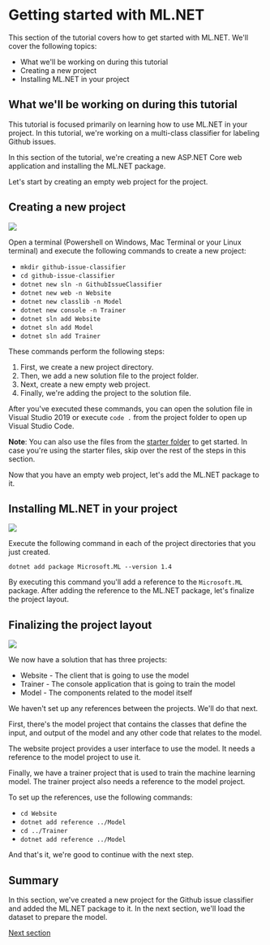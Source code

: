# Getting started with ML.NET

This section of the tutorial covers how to get started with ML.NET. We'll cover
the following topics:

* What we'll be working on during this tutorial
* Creating a new project
* Installing ML.NET in your project

## What we'll be working on during this tutorial

This tutorial is focused primarily on learning how to use ML.NET in your
project. In this tutorial, we're working on a multi-class classifier for
labeling Github issues.

In this section of the tutorial, we're creating a new ASP.NET Core web
application and installing the ML.NET package.

Let's start by creating an empty web project for the project.

## Creating a new project

[![](http://img.youtube.com/vi/NWQF11Fc9_s/0.jpg)](http://www.youtube.com/watch?v=NWQF11Fc9_s "Creating a new project")

Open a terminal (Powershell on Windows, Mac Terminal or your Linux terminal) and execute 
the following commands to create a new project:

* `mkdir github-issue-classifier`
* `cd github-issue-classifier`
* `dotnet new sln -n GithubIssueClassifier`
* `dotnet new web -n Website`
* `dotnet new classlib -n Model`
* `dotnet new console -n Trainer`
* `dotnet sln add Website`
* `dotnet sln add Model`
* `dotnet sln add Trainer`

These commands perform the following steps:

1. First, we create a new project directory. 
2. Then, we add a new solution file to the project folder. 
3. Next, create a new empty web project. 
4. Finally, we're adding the project to the solution file.

After you've executed these commands, you can open the solution file in Visual
Studio 2019 or execute `code .` from the project folder to open up Visual Studio
Code.

**Note**: You can also use the files from the [starter folder](../../src/starter/) to get started.
In case you're using the starter files, skip over the rest of the steps in this section.

Now that you have an empty web project, let's add the ML.NET package to it.

## Installing ML.NET in your project

[![](http://img.youtube.com/vi/ufPhvsKEYAM/0.jpg)](http://www.youtube.com/watch?v=ufPhvsKEYAM "Adding a reference to the ML.NET package")

Execute the following command in each of the project directories that you 
just created.

```
dotnet add package Microsoft.ML --version 1.4
```

By executing this command you'll add a reference to the `Microsoft.ML` package.
After adding the reference to the ML.NET package, let's finalize the project
layout.

## Finalizing the project layout

[![](http://img.youtube.com/vi/6WZi6UIgwfE/0.jpg)](http://www.youtube.com/watch?v=6WZi6UIgwfE "Adding references the projects")

We now have a solution that has three projects:

* Website - The client that is going to use the model
* Trainer - The console application that is going to train the model
* Model - The components related to the model itself

We haven't set up any references between the projects. We'll do that next.

First, there's the model project that contains the classes that define 
the input, and output of the model and any other code that relates to the model.

The website project provides a user interface to use the model. It needs a
reference to the model project to use it.

Finally, we have a trainer project that is used to train the machine learning
model. The trainer project also needs a reference to the model project.

To set up the references, use the following commands:

* `cd Website`
* `dotnet add reference ../Model`
* `cd ../Trainer`
* `dotnet add reference ../Model`

And that's it, we're good to continue with the next step.

## Summary

In this section, we've created a new project for the Github issue classifier and
added the ML.NET package to it. In the next section, we'll load the dataset to
prepare the model.

[Next section](loading-data/README.md)

